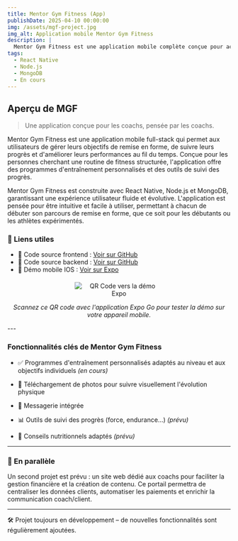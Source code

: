```yaml
---
title: Mentor Gym Fitness (App)
publishDate: 2025-04-10 00:00:00
img: /assets/mgf-project.jpg
img_alt: Application mobile Mentor Gym Fitness
description: |
  Mentor Gym Fitness est une application mobile complète conçue pour accompagner les passionnés de fitness et les athlètes dans la gestion de leurs objectifs de remise en forme. Elle propose une gamme de programmes d'entraînement personnalisés, le suivi des progrès et des conseils nutritionnels adaptés aux objectifs individuels. L'application se concentre sur l'amélioration des performances et le suivi des métriques clés pour garantir que les utilisateurs restent sur la bonne voie et atteignent leurs objectifs de fitness.
tags:
  - React Native
  - Node.js
  - MongoDB
  - En cours
---
```


## Aperçu de MGF

> Une application conçue pour les coachs, pensée par les coachs.

Mentor Gym Fitness est une application mobile full-stack qui permet aux utilisateurs de gérer leurs objectifs de remise en forme, de suivre leurs progrès et d'améliorer leurs performances au fil du temps. Conçue pour les personnes cherchant une routine de fitness structurée, l'application offre des programmes d'entraînement personnalisés et des outils de suivi des progrès.

Mentor Gym Fitness est construite avec React Native, Node.js et MongoDB, garantissant une expérience utilisateur fluide et évolutive. L'application est pensée pour être intuitive et facile à utiliser, permettant à chacun de débuter son parcours de remise en forme, que ce soit pour les débutants ou les athlètes expérimentés.

### 🔗 Liens utiles

- 📂 Code source frontend : [Voir sur GitHub](https://github.com/vincent-devFullStack/MGF-frontend.git)
- 📂 Code source backend : [Voir sur GitHub](https://github.com/vincent-devFullStack/MGF-backend.git)
- 📱 Démo mobile IOS : [Voir sur Expo](https://expo.dev/preview/update?message=accessibilit%C3%A9%20termin%C3%A9%20c%C3%B4t%C3%A9%20coach&updateRuntimeVersion=1.0.0&createdAt=2025-03-26T17%3A20%3A27.942Z&slug=exp&projectId=9d820340-6be3-4cd5-91be-1596c90147a8&group=ff0c26ba-a071-4d2b-b261-c7a2ec662bab)

<div style="text-align: center; margin-top: 20px;">
  <img src="/assets/mgf-qrcode.png" alt="QR Code vers la démo Expo" style="max-width: 200px;" />
  <p><em>Scannez ce QR code avec l'application Expo Go pour tester la démo sur votre appareil mobile.</em></p>
</div>
---

### Fonctionnalités clés de Mentor Gym Fitness

- ✅ Programmes d'entraînement personnalisés adaptés au niveau et aux objectifs individuels _(en cours)_

- 📸 Téléchargement de photos pour suivre visuellement l'évolution physique

- 💬 Messagerie intégrée

- 📊 Outils de suivi des progrès (force, endurance...) _(prévu)_

- 🍎 Conseils nutritionnels adaptés _(prévu)_

---

### 🔄 En parallèle

Un second projet est prévu : un site web dédié aux coachs pour faciliter la gestion financière et la création de contenu. Ce portail permettra de centraliser les données clients, automatiser les paiements et enrichir la communication coach/client.

---

🛠️ Projet toujours en développement – de nouvelles fonctionnalités sont régulièrement ajoutées.
